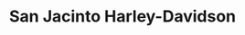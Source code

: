 ---
title: "San Jacinto Harley-Davidson"
url: /pasadena/san-jacinto-harley-davidson/
shop: Motorrad
---